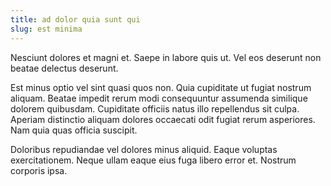 ```yaml
---
title: ad dolor quia sunt qui
slug: est minima
---
```


Nesciunt dolores et magni et. Saepe in labore quis ut. Vel eos deserunt non beatae delectus deserunt.

Est minus optio vel sint quasi quos non. Quia cupiditate ut fugiat nostrum aliquam. Beatae impedit rerum modi consequuntur assumenda similique dolorem quibusdam. Cupiditate officiis natus illo repellendus sit culpa. Aperiam distinctio aliquam dolores occaecati odit fugiat rerum asperiores. Nam quia quas officia suscipit.

Doloribus repudiandae vel dolores minus aliquid. Eaque voluptas exercitationem. Neque ullam eaque eius fuga libero error et. Nostrum corporis ipsa.
